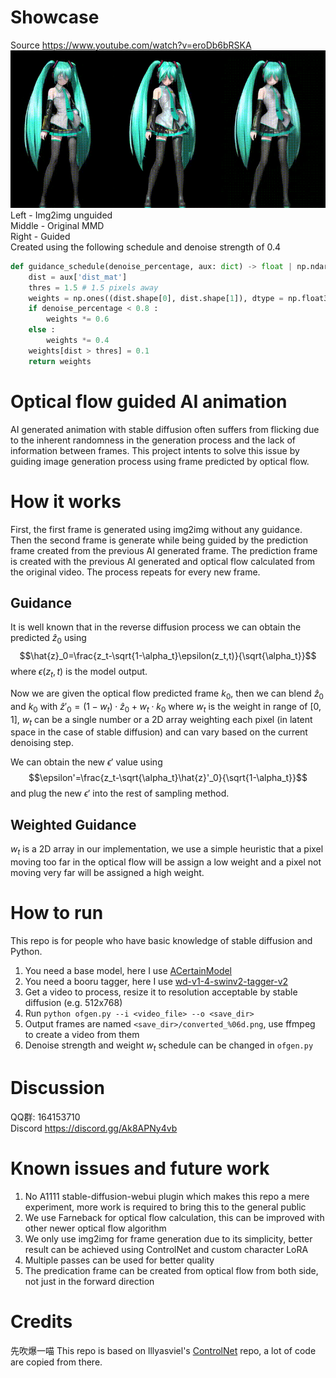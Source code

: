 # Showcase
Source https://www.youtube.com/watch?v=eroDb6bRSKA
![Showcase](output_v2023-03-11.mp4.gif) \
Left - Img2img unguided \
Middle - Original MMD \
Right - Guided \
Created using the following schedule and denoise strength of 0.4
```python
def guidance_schedule(denoise_percentage, aux: dict) -> float | np.ndarray :
    dist = aux['dist_mat']
    thres = 1.5 # 1.5 pixels away
    weights = np.ones((dist.shape[0], dist.shape[1]), dtype = np.float32)
    if denoise_percentage < 0.8 :
        weights *= 0.6
    else :
        weights *= 0.4
    weights[dist > thres] = 0.1
    return weights
```

# Optical flow guided AI animation
AI generated animation with stable diffusion often suffers from flicking due to the inherent randomness in the generation process and the lack of information between frames. This project intents to solve this issue by guiding image generation process using frame predicted by optical flow.
# How it works
First, the first frame is generated using img2img without any guidance. Then the second frame is generate while being guided by the prediction frame created from the previous AI generated frame. The prediction frame is created with the previous AI generated and optical flow calculated from the original video. The process repeats for every new frame.
## Guidance
It is well known that in the reverse diffusion process we can obtain the predicted $\hat{z}_0$ using
$$\hat{z}_0=\frac{z_t-\sqrt{1-\alpha_t}\epsilon(z_t,t)}{\sqrt{\alpha_t}}$$
where $\epsilon(z_t,t)$ is the model output.

Now we are given the optical flow predicted frame $k_0$, then we can blend $\hat{z}_0$ and $k_0$ with $\hat{z}'_0=(1-w_t)\cdot \hat{z}_0+w_t\cdot k_0$ where $w_t$ is the weight in range of $[0,1]$, $w_t$ can be a single number or a 2D array weighting each pixel (in latent space in the case of stable diffusion) and can vary based on the current denoising step.

We can obtain the new $\epsilon'$ value using
$$\epsilon'=\frac{z_t-\sqrt{\alpha_t}\hat{z}'_0}{\sqrt{1-\alpha_t}}$$
and plug the new $\epsilon'$ into the rest of sampling method.

## Weighted Guidance
$w_t$ is a 2D array in our implementation, we use a simple heuristic that a pixel moving too far in the optical flow will be assign a low weight and a pixel not moving very far will be assigned a high weight.

# How to run
This repo is for people who have basic knowledge of stable diffusion and Python.
1. You need a base model, here I use [ACertainModel](https://huggingface.co/JosephusCheung/ACertainModel)
2. You need a booru tagger, here I use [wd-v1-4-swinv2-tagger-v2](https://huggingface.co/SmilingWolf/wd-v1-4-swinv2-tagger-v2)
3. Get a video to process, resize it to resolution acceptable by stable diffusion (e.g. 512x768)
4. Run `python ofgen.py --i <video_file> --o <save_dir>`
5. Output frames are named `<save_dir>/converted_%06d.png`, use ffmpeg to create a video from them
6. Denoise strength and weight $w_t$ schedule can be changed in `ofgen.py`

# Discussion
QQ群: 164153710\
Discord https://discord.gg/Ak8APNy4vb

# Known issues and future work
1. No A1111 stable-diffusion-webui plugin which makes this repo a mere experiment, more work is required to bring this to the general public
2. We use Farneback for optical flow calculation, this can be improved with other newer optical flow algorithm
3. We only use img2img for frame generation due to its simplicity, better result can be achieved using ControlNet and custom character LoRA
4. Multiple passes can be used for better quality
5. The predication frame can be created from optical flow from both side, not just in the forward direction

# Credits
先吹爆一喵 This repo is based on lllyasviel's [ControlNet](https://github.com/lllyasviel/ControlNet) repo, a lot of code are copied from there. 
